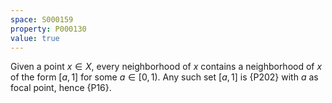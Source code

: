 ```yaml
---
space: S000159
property: P000130
value: true
---
```

 
Given a point $x\in X$, every neighborhood of $x$ contains a neighborhood of $x$
of the form $[a,1]$ for some $a\in[0,1)$.
Any such set $[a,1]$ is {P202} with $a$ as focal point, hence {P16}.
